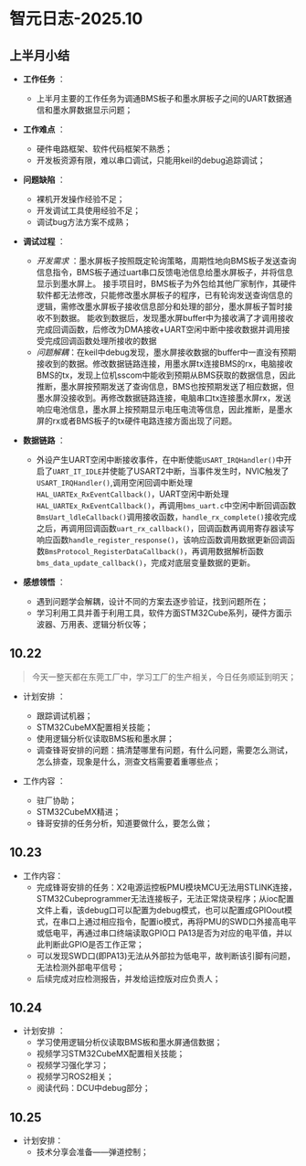 # 智元日志-2025.10  

## 上半月小结

* **工作任务** ：  
  * 上半月主要的工作任务为调通BMS板子和墨水屏板子之间的UART数据通信和墨水屏数据显示问题；

* **工作难点** ：  
  * 硬件电路框架、软件代码框架不熟悉；  
  * 开发板资源有限，难以串口调试，只能用keil的debug追踪调试；

* **问题缺陷** ：  
  * 裸机开发操作经验不足；  
  * 开发调试工具使用经验不足；  
  * 调试bug方法方案不成熟；  

* **调试过程** ：
  * *开发需求* ：墨水屏板子按照既定轮询策略，周期性地向BMS板子发送查询信息指令，BMS板子通过uart串口反馈电池信息给墨水屏板子，并将信息显示到墨水屏上。
    接手项目时，BMS板子为外包给其他厂家制作，其硬件软件都无法修改，只能修改墨水屏板子的程序，已有轮询发送查询信息的逻辑，需修改墨水屏板子接收信息部分和处理的部分，墨水屏板子暂时接收不到数据。
    能收到数据后，发现墨水屏buffer中为接收满了才调用接收完成回调函数，后修改为DMA接收+UART空闲中断中接收数据并调用接受完成回调函数处理所接收的数据  
  * *问题解耦*：在keil中debug发现，墨水屏接收数据的buffer中一直没有预期接收到的数据。修改数据链路连接，用墨水屏tx连接BMS的rx，电脑接收BMS的tx，发现上位机sscom中能收到预期从BMS获取的数据信息，因此推断，墨水屏按预期发送了查询信息，BMS也按预期发送了相应数据，但墨水屏没接收到。再修改数据链路连接，电脑串口tx连接墨水屏rx，发送响应电池信息，墨水屏上按预期显示电压电流等信息，因此推断，是墨水屏的rx或者BMS板子的tx硬件电路连接方面出现了问题。

* **数据链路** ：  
    - 外设产生UART空闲中断接收事件，在中断使能`USART_IRQHandler()`中开启了`UART_IT_IDLE`并使能了USART2中断，当事件发生时，NVIC触发了`USART_IRQHandler()`,调用空闲回调中断处理`HAL_UARTEx_RxEventCallback()`，UART空闲中断处理`HAL_UARTEx_RxEventCallback()`，再调用`bms_uart.c`中空闲中断回调函数`BmsUart_ldleCallback()`调用接收函数，`handle_rx_complete()`接收完成之后，再调用回调函数`uart_rx_callback()`，回调函数再调用寄存器读写响应函数`handle_register_response()`，该响应函数调用数据更新回调函数`BmsProtocol_RegisterDataCallback()`，再调用数据解析函数`bms_data_update_callback()`，完成对底层变量数据的更新。

* **感想领悟** ：  
  * 遇到问题学会解耦，设计不同的方案去逐步验证，找到问题所在；
  * 学习利用工具并善于利用工具，软件方面STM32Cube系列，硬件方面示波器、万用表、逻辑分析仪等；

## 10.22

> 今天一整天都在东莞工厂中，学习工厂的生产相关，今日任务顺延到明天；

* 计划安排 ：
  * 跟踪调试机器；
  * STM32CubeMX配置相关技能；
  * 使用逻辑分析仪读取BMS板和墨水屏；
  * 调查锋哥安排的问题：搞清楚哪里有问题，有什么问题，需要怎么测试，怎么排查，现象是什么，测查文档需要着重哪些点；

* 工作内容 ：
  * 驻厂协助；
  * STM32CubeMX精进；
  * 锋哥安排的任务分析，知道要做什么，要怎么做；

## 10.23  
* 工作内容：
   - 完成锋哥安排的任务：X2电源运控板PMU模块MCU无法用STLINK连接，STM32Cubeprogrammer无法连接板子，无法正常烧录程序；从ioc配置文件上看，该debug口可以配置为debug模式，也可以配置成GPIOout模式，在串口上通过相应指令，配置io模式，再将PMU的SWD口外接高电平或低电平，再通过串口终端读取GPIO口 PA13是否为对应的电平值，并以此判断此GPIO是否工作正常；
   - 可以发现SWD口(即PA13)无法从外部拉为低电平，故判断该引脚有问题，无法检测外部电平信号；
   - 后续完成对应检测报告，并发给运控版对应负责人；

## 10.24  
- 计划安排 ：
  - 学习使用逻辑分析仪读取BMS板和墨水屏通信数据；
  - 视频学习STM32CubeMX配置相关技能；
  - 视频学习强化学习；
  - 视频学习ROS2相关；
  - 阅读代码：DCU中debug部分；

## 10.25
- 计划安排：
  - 技术分享会准备——弹道控制；






